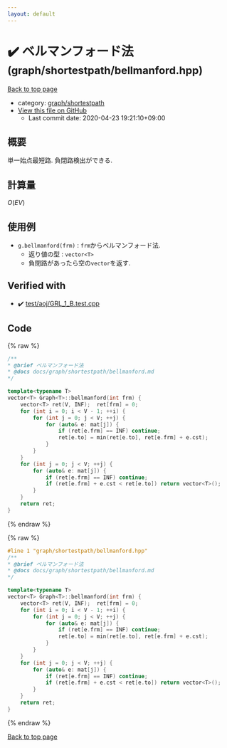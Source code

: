 ```yaml
---
layout: default
---
```


<!-- mathjax config similar to math.stackexchange -->
<script type="text/javascript" async
  src="https://cdnjs.cloudflare.com/ajax/libs/mathjax/2.7.5/MathJax.js?config=TeX-MML-AM_CHTML">
</script>
<script type="text/x-mathjax-config">
  MathJax.Hub.Config({
    TeX: { equationNumbers: { autoNumber: "AMS" }},
    tex2jax: {
      inlineMath: [ ['$','$'] ],
      processEscapes: true
    },
    "HTML-CSS": { matchFontHeight: false },
    displayAlign: "left",
    displayIndent: "2em"
  });
</script>

<script type="text/javascript" src="https://cdnjs.cloudflare.com/ajax/libs/jquery/3.4.1/jquery.min.js"></script>
<script src="https://cdn.jsdelivr.net/npm/jquery-balloon-js@1.1.2/jquery.balloon.min.js" integrity="sha256-ZEYs9VrgAeNuPvs15E39OsyOJaIkXEEt10fzxJ20+2I=" crossorigin="anonymous"></script>
<script type="text/javascript" src="../../../assets/js/copy-button.js"></script>
<link rel="stylesheet" href="../../../assets/css/copy-button.css" />


# :heavy_check_mark: ベルマンフォード法 <small>(graph/shortestpath/bellmanford.hpp)</small>

<a href="../../../index.html">Back to top page</a>

* category: <a href="../../../index.html#893699352036854e82d247c81f4d89a6">graph/shortestpath</a>
* <a href="{{ site.github.repository_url }}/blob/master/graph/shortestpath/bellmanford.hpp">View this file on GitHub</a>
    - Last commit date: 2020-04-23 19:21:10+09:00




## 概要

単一始点最短路. 負閉路検出ができる.

## 計算量

$O(EV)$

## 使用例

* `g.bellmanford(frm)` : `frm`からベルマンフォード法.
  * 返り値の型 : `vector<T>`
  * 負閉路があったら空の`vector`を返す.


## Verified with

* :heavy_check_mark: <a href="../../../verify/test/aoj/GRL_1_B.test.cpp.html">test/aoj/GRL_1_B.test.cpp</a>


## Code

<a id="unbundled"></a>
{% raw %}
```cpp
/**
* @brief ベルマンフォード法
* @docs docs/graph/shortestpath/bellmanford.md
*/

template<typename T>
vector<T> Graph<T>::bellmanford(int frm) {
    vector<T> ret(V, INF);  ret[frm] = 0;
    for (int i = 0; i < V - 1; ++i) {
        for (int j = 0; j < V; ++j) {
            for (auto& e: mat[j]) {
                if (ret[e.frm] == INF) continue;
                ret[e.to] = min(ret[e.to], ret[e.frm] + e.cst);
            }
        }
    }
    for (int j = 0; j < V; ++j) {
        for (auto& e: mat[j]) {
            if (ret[e.frm] == INF) continue;
            if (ret[e.frm] + e.cst < ret[e.to]) return vector<T>();
        }
    }
    return ret;
}

```
{% endraw %}

<a id="bundled"></a>
{% raw %}
```cpp
#line 1 "graph/shortestpath/bellmanford.hpp"
/**
* @brief ベルマンフォード法
* @docs docs/graph/shortestpath/bellmanford.md
*/

template<typename T>
vector<T> Graph<T>::bellmanford(int frm) {
    vector<T> ret(V, INF);  ret[frm] = 0;
    for (int i = 0; i < V - 1; ++i) {
        for (int j = 0; j < V; ++j) {
            for (auto& e: mat[j]) {
                if (ret[e.frm] == INF) continue;
                ret[e.to] = min(ret[e.to], ret[e.frm] + e.cst);
            }
        }
    }
    for (int j = 0; j < V; ++j) {
        for (auto& e: mat[j]) {
            if (ret[e.frm] == INF) continue;
            if (ret[e.frm] + e.cst < ret[e.to]) return vector<T>();
        }
    }
    return ret;
}

```
{% endraw %}

<a href="../../../index.html">Back to top page</a>

